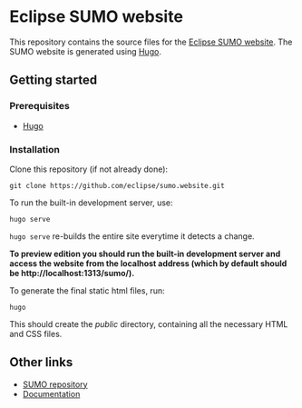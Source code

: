 # Eclipse SUMO website

This repository contains the source files for the [Eclipse SUMO website](https://eclipse.org/sumo).
The SUMO website is generated using [Hugo](https://gohugo.io/).

## Getting started

### Prerequisites
- [Hugo](https://gohugo.io/getting-started/installing/)

### Installation

Clone this repository (if not already done):
```
git clone https://github.com/eclipse/sumo.website.git
```

To run the built-in development server, use:
```
hugo serve
```

`hugo serve` re-builds the entire site everytime it detects a change.

**To preview edition you should run the built-in development server and access the website from the localhost address (which by default should be http://localhost:1313/sumo/).**

To generate the final static html files, run:
```
hugo
```
This should create the *public* directory, containing all the necessary HTML and CSS files.

## Other links
- [SUMO repository](https://github.com/eclipse/sumo)
- [Documentation](https://sumo.dlr.de/docs)
